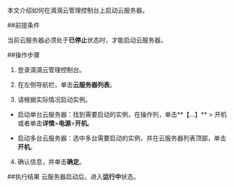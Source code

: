 本文介绍如何在滴滴云管理控制台上启动云服务器。

##前提条件

当前云服务器必须处于**已停止**状态时，才能启动云服务器。

##操作步骤

1. 登录滴滴云管理控制台。

2. 在左侧导航栏，单击**云服务器列表**。

3. 请根据实际情况启动实例。

 - 启动单台云服务器：找到需要启动的实例，在操作列，单击**【…】**  > 开机或者单击**详情**>**电源**>**开机**。

 - 启动多台云服务器：选中多台需要启动的实例，并在云服务器列表顶部，单击**开机**。

4. 确认信息，并单击**确定**。

##执行结果
云服务器启动后，进入**运行中**状态。